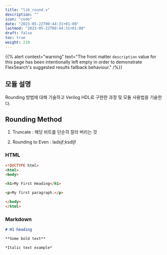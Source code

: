 ```yaml
---
title: "lib_round.v"
description: ""
icon: "code"
date: "2023-05-22T00:44:31+01:00"
lastmod: "2023-05-22T00:44:31+01:00"
draft: false
toc: true
weight: 210
---
```


{{% alert context="warning" text="The front matter `description` value for this page has been intentionally left empty in order to demonstrate FlexSearch's suggested results fallback behaviour." /%}}

## 모듈 설명  
Rounding 방법에 대해 기술하고 Verilog HDL로 구현한 과정 및 모듈 사용법을 기술한다.

## Rounding Method

1. Truncate : 해당 비트를 단순히 잘라 버리는 것  

2. Rounding to Even : ladsjf;ksdljf

### HTML

```html
<!DOCTYPE html>
<html>
<body>

<h1>My First Heading</h1>

<p>My first paragraph.</p>

</body>
</html>
```

### Markdown

```md
# H1 heading

**Some bold text**

*Italic text example*
```